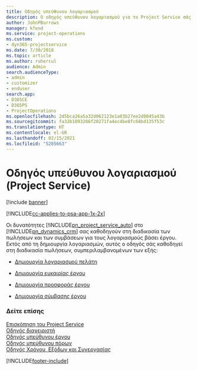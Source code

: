 ```yaml
---
title: Οδηγός υπεύθυνου λογαριασμού
description: Ο οδηγός υπεύθυνου λογαριασμού για το Project Service σάς καθοδηγεί στη διαδικασία των πωλήσεων και των συμβάσεων για τους λογαριασμούς βάσει έργου.
author: JohnPBurrows
manager: kfend
ms.service: project-operations
ms.custom:
- dyn365-projectservice
ms.date: 7/30/2018
ms.topic: article
ms.author: ruhercul
audience: Admin
search.audienceType:
- admin
- customizer
- enduser
search.app:
- D365CE
- D365PS
- ProjectOperations
ms.openlocfilehash: 2d5bca26a5a32d062123e1a83b27ee2d0045a43b
ms.sourcegitcommit: fa32b1893286f20271fa4ec4be8fc68bd135f53c
ms.translationtype: HT
ms.contentlocale: el-GR
ms.lasthandoff: 02/15/2021
ms.locfileid: "5285663"
---
```

# <a name="account-manager-guide-project-service"></a>Οδηγός υπεύθυνου λογαριασμού (Project Service)

[!include [banner](../includes/psa-now-project-operations.md)]

[!INCLUDE[cc-applies-to-psa-app-1x-2x](../includes/cc-applies-to-psa-app-1x-2x.md)]

Οι δυνατότητες [!INCLUDE[pn_project_service_auto](../includes/pn-project-service-auto.md)] στο [!INCLUDE[pn_dynamics_crm](../includes/pn-dynamics-crm.md)] σας καθοδηγούν στη διαδικασία των πωλήσεων και των συμβάσεων για τους λογαριασμούς βάσει έργου. Εκτός από τη δημιουργία λογαριασμών, αυτός ο οδηγός σάς καθοδηγεί στη διαδικασία πωλήσεων, συμπεριλαμβανομένων των εξής:  
  
-   [Δημιουργία λογαριασμού πελάτη](../psa/create-customer-account.md)  
  
-   [Δημιουργία ευκαιρίας έργου](../psa/create-project-opportunity.md)  
  
-   [Δημιουργία προσφοράς έργου](../psa/create-project-quote.md)  
  
-   [Δημιουργία σύμβασης έργου](../psa/create-project-contract.md)  
  
  
### <a name="see-also"></a>Δείτε επίσης  
 [Επισκόπηση του Project Service](../psa/overview.md)   
 [Οδηγός διαχειριστή](../psa/admin-guide.md)   
 [Οδηγός υπεύθυνου έργου](../psa/project-manager-guide.md)   
 [Οδηγός υπεύθυνου πόρων](../psa/resource-manager-guide.md)   
 [Οδηγός Χρόνου, Εξόδων και Συνεργασίας](../psa/time-expense-collaboration-guide.md)


[!INCLUDE[footer-include](../includes/footer-banner.md)]